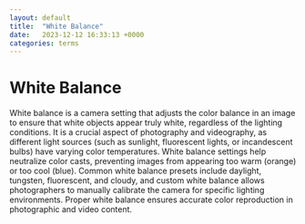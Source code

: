 ```yaml
---
layout: default
title:  "White Balance"
date:   2023-12-12 16:33:13 +0000
categories: terms
---
```



# White Balance

White balance is a camera setting that adjusts the color balance in an image to ensure that white objects appear truly white, regardless of the lighting conditions. It is a crucial aspect of photography and videography, as different light sources (such as sunlight, fluorescent lights, or incandescent bulbs) have varying color temperatures. White balance settings help neutralize color casts, preventing images from appearing too warm (orange) or too cool (blue). Common white balance presets include daylight, tungsten, fluorescent, and cloudy, and custom white balance allows photographers to manually calibrate the camera for specific lighting environments. Proper white balance ensures accurate color reproduction in photographic and video content.